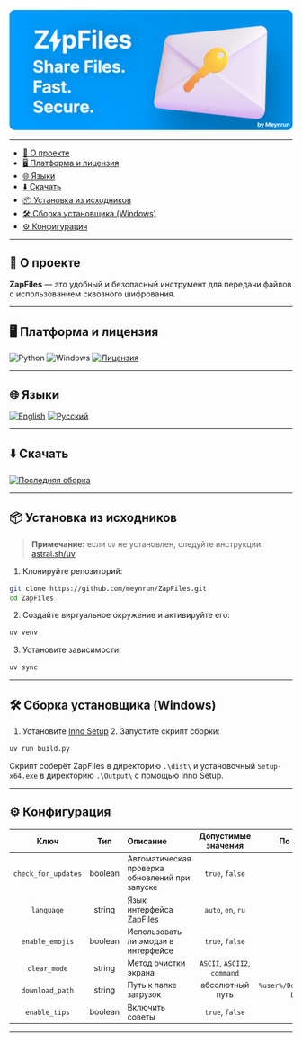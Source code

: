 ![ZapFiles](./assets/ZapFiles-banner.png)

---

<!-- TOC -->
  * [🧾 О проекте](#-о-проекте)
  * [🖥️ Платформа и лицензия](#-платформа-и-лицензия)
  * [🌐 Языки](#-языки)
  * [⬇️ Скачать](#-скачать)
  * [📦 Установка из исходников](#-установка-из-исходников)
  * [🛠️ Сборка установщика (Windows)](#-сборка-установщика-windows)
  * [⚙️ Конфигурация](#-конфигурация)
<!-- TOC -->

---

## 🧾 О проекте

**ZapFiles** — это удобный и безопасный инструмент для передачи файлов с использованием сквозного шифрования.

---

## 🖥️ Платформа и лицензия

![Python](https://img.shields.io/badge/python-3670A0?style=for-the-badge&logo=python&logoColor=ffdd54)
![Windows](https://img.shields.io/badge/Windows-0078D6?style=for-the-badge&logo=windows&logoColor=white)
[![Лицензия](https://img.shields.io/github/license/Ileriayo/markdown-badges?style=for-the-badge)](./LICENSE)

---

## 🌐 Языки

[![English](https://img.shields.io/badge/English-0078D4?style=for-the-badge&logo=download&logoColor=white)](./README.md)
[![Русский](https://img.shields.io/badge/Русский-D52B1E?style=for-the-badge&logo=download&logoColor=white)](./README-ru.md)

---

## ⬇️ Скачать

[![Последняя сборка](https://img.shields.io/badge/Скачать%20последнюю%20версию-66CC00?style=for-the-badge&logo=download&logoColor=white)](https://github.com/meynrun/ZapFiles/releases/latest/download/Setup-x64.exe)

---

## 📦 Установка из исходников

> **Примечание:** если `uv` не установлен, следуйте инструкции: [astral.sh/uv](https://github.com/astral-sh/uv)

1. Клонируйте репозиторий:
```sh
git clone https://github.com/meynrun/ZapFiles.git
cd ZapFiles
```

2. Создайте виртуальное окружение и активируйте его:

```sh
uv venv
```

3. Установите зависимости:

```sh
uv sync
```

---

## 🛠️ Сборка установщика (Windows)

1. Установите [Inno Setup](https://jrsoftware.org/download.php/is.exe)
   2. Запустите скрипт сборки:

```sh
uv run build.py
```

Скрипт соберёт ZapFiles в директорию `.\dist\` и установочный `Setup-x64.exe` в директорию `.\Output\` с помощью Inno Setup.

---

## ⚙️ Конфигурация

|        Ключ         |   Тип   | Описание                                       |            Допустимые значения             |             По умолчанию              |
|:-------------------:|:-------:|:-----------------------------------------------|:------------------------------------------:|:-------------------------------------:|
| `check_for_updates` | boolean | Автоматическая проверка обновлений при запуске |              `true`, `false`               |                `true`                 |
|     `language`      | string  | Язык интерфейса ZapFiles                       |             `auto`, `en`, `ru`             |                `auto`                 |
|   `enable_emojis`   | boolean | Использовать ли эмодзи в интерфейсе            |              `true`, `false`               |                `true`                 |
|    `clear_mode`     | string  | Метод очистки экрана                           |        `ASCII`, `ASCII2`, `command`        |                `ASCII`                |
|   `download_path`   | string  | Путь к папке загрузок                          |              абсолютный путь               | `%user%/Downloads/ZapFiles Downloads` |
|    `enable_tips`    | boolean | Включить советы                                |              `true`, `false`               |                `true`                 |

---
